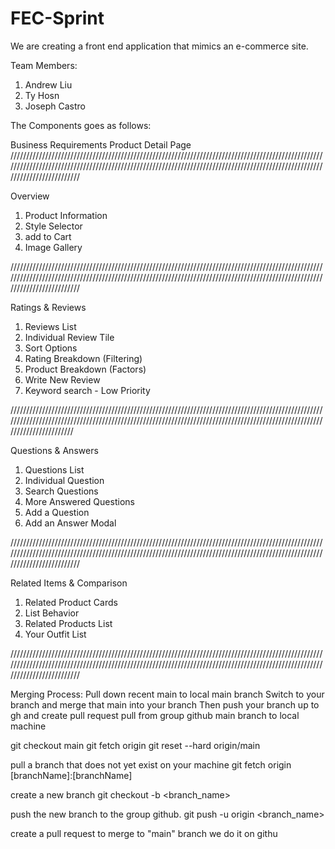 # FEC-Sprint

We are creating a front end application that mimics an e-commerce site.

Team Members:

1. Andrew Liu
2. Ty Hosn
3. Joseph Castro

The Components goes as follows:

Business Requirements
Product Detail Page
////////////////////////////////////////////////////////////////////////////////////////////////////////////////////////////////////////////////////////////////////////////////////////////////////////////////////////////

Overview

1. Product Information
2. Style Selector
3. add to Cart
4. Image Gallery

////////////////////////////////////////////////////////////////////////////////////////////////////////////////////////////////////////////////////////////////////////////////////////////////////////////////////////////

Ratings & Reviews

1. Reviews List
2. Individual Review Tile
3. Sort Options
4. Rating Breakdown (Filtering)
5. Product Breakdown (Factors)
6. Write New Review
7. Keyword search - Low Priority

//////////////////////////////////////////////////////////////////////////////////////////////////////////////////////////////////////////////////////////////////////////////////////////////////////////////////////////

Questions & Answers

1. Questions List
2. Individual Question
3. Search Questions
4. More Answered Questions
5. Add a Question
6. Add an Answer Modal

////////////////////////////////////////////////////////////////////////////////////////////////////////////////////////////////////////////////////////////////////////////////////////////////////////////////////////////

Related Items & Comparison

1. Related Product Cards
2. List Behavior
3. Related Products List
4. Your Outfit List

////////////////////////////////////////////////////////////////////////////////////////////////////////////////////////////////////////////////////////////////////////////////////////////////////////////////////////////

Merging Process: 
Pull down recent main to local main branch
Switch to your branch and merge that main into your branch
Then push your branch up to gh and create pull request
pull from group github main branch to local machine

git checkout main
git fetch origin
git reset --hard origin/main

pull a branch that does not yet exist on your machine
git fetch origin [branchName]:[branchName]

create a new branch
git checkout -b <branch_name>

push the new branch to the group github.
git push -u origin <branch_name>

create a pull request to merge to "main" branch
we do it on githu
